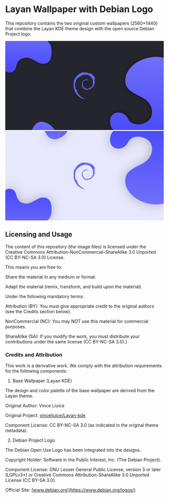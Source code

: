 # Layan Wallpaper with Debian Logo
This repository contains the two original custom wallpapers (2560×1440) that combine the Layan KDE theme design with the open source Debian Project logo.

![Layan Debian Wallpaper 1](preview/Preview1.png)
![Layan Debian Wallpaper 2](preview/Preview2.png)


## Licensing and Usage

The content of this repository (the image files) is licensed under the Creative Commons Attribution-NonCommercial-ShareAlike 3.0 Unported (CC BY-NC-SA 3.0) License.

This means you are free to:

Share the material in any medium or format.

Adapt the material (remix, transform, and build upon the material).

Under the following mandatory terms:

Attribution (BY): You must give appropriate credit to the original authors (see the Credits section below).

NonCommercial (NC): You may NOT use this material for commercial purposes.

ShareAlike (SA): If you modify the work, you must distribute your contributions under the same license (CC BY-NC-SA 3.0).}



### Credits and Attribution

This work is a derivative work. We comply with the attribution requirements for the following components:

1. Base Wallpaper (Layan KDE)

The design and color palette of the base wallpaper are derived from the Layan theme.

Original Author: Vince Liuice

Original Project: [vinceliuice/Layan-kde](https://github.com/vinceliuice/Layan-kde)

Component License: CC BY-NC-SA 3.0 (as indicated in the original theme metadata).
    
2. Debian Project Logo

The Debian Open Use Logo has been integrated into the designs.

Copyright Holder: Software in the Public Interest, Inc. (The Debian Project).

Component License: GNU Lesser General Public License, version 3 or later (LGPLv3+) or Creative Commons Attribution-ShareAlike 3.0 Unported License (CC BY-SA 3.0).

Official Site: [www.debian.org](https://www.debian.org/logos/)
